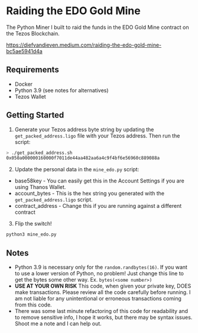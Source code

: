 # Raiding the EDO Gold Mine
The Python Miner I built to raid the funds in the EDO Gold Mine contract on the Tezos Blockchain.

https://diefvandieven.medium.com/raiding-the-edo-gold-mine-bc5ae5941d4a

## Requirements
* Docker
* Python 3.9 (see notes for alternatives)
* Tezos Wallet

## Getting Started
1. Generate your Tezos address byte string by updating the `get_packed_address.ligo` file with your Tezos address. Then run the script:
  ```sh
  > ./get_packed_address.sh
  0x050a000000160000f7011de44aa482aa6a4c9f4bf6e56960c889088a
  ```
2. Update the personal data in the `mine_edo.py` script:
  * base58key - You can easily get this in the Account Settings if you are using Thanos Wallet.
  * account_bytes - This is the hex string you generated with the `get_packed_address.ligo` script.
  * contract_address - Change this if you are running against a different contract
3. Flip the switch!
  ```sh
  python3 mine_edo.py
  ```

## Notes
* Python 3.9 is necessary only for the `random.randbytes(16)`. If you want to use a lower version of Python, no problem! Just change this line to get the bytes some other way. Ex. `bytes(<some number>)`
* **USE AT YOUR OWN RISK** This code, when given your private key, DOES make transactions. Please review all the code carefully before running. I am not liable for any unintentional or erroneous transactions coming from this code.
* There was some last minute refactoring of this code for readability and to remove sensitive info, I hope it works, but there may be syntax issues. Shoot me a note and I can help out.
